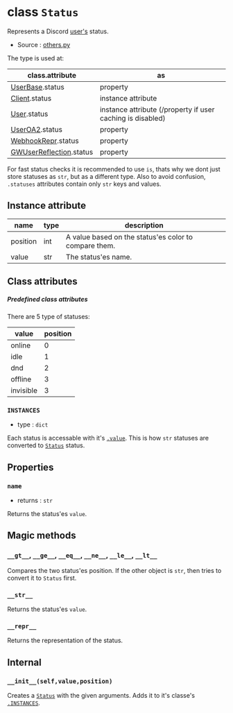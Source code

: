 # class `Status`

Represents a Discord [user's](User.md) status.

- Source : [others.py](https://github.com/HuyaneMatsu/hata/blob/master/hata/others.py)

The type is used at:

| class.attribute                                   | as                                                            |
|---------------------------------------------------|---------------------------------------------------------------|
| [UserBase](UserBase.md).status                    | property                                                      |
| [Client](Client.md).status                        | instance attribute                                            |
| [User](User.md).status                            | instance attribute (/property if user caching is disabled)    |
| [UserOA2](UserOA2.md).status                      | property                                                      |
| [WebhookRepr](WebhookRepr.md).status              | property                                                      |
| [GWUserReflection](GWUserReflection.md).status    | property                                                      |

For fast status checks it is recommended to use `is`, thats why we dont just
store statuses as `str`, but as a different type. Also to avoid confusion,
`.statuses` attributes contain only `str` keys and values.
                      
## Instance attribute

| name      | type  | description                                           |
|-----------|-------|-------------------------------------------------------|
| position  | int   | A value based on the status'es color to compare them. |
| value     | str   | The status'es name.                                   |

## Class attributes

##### Predefined class attributes

There are 5 type of statuses:

| value     | position  |
|-----------|-----------|
| online    | 0         |
| idle      | 1         |
| dnd       | 2         |
| offline   | 3         |
| invisible | 3         |

### `INSTANCES`

- type : `dict`

Each status is accessable with it's [`.value`](#instance-attribute).
This is how `str` statuses are converted to [`Status`](Status.md) status.

## Properties

### `name`

- returns : `str`

Returns the status'es `value`.

## Magic methods

### `__gt__`, `__ge__`, `__eq__`, `__ne__`, `__le__`, `__lt__`

Compares the two status'es position. If the other object is `str`, then tries
to convert it to `Status` first.

### `__str__`

Returns the status'es `value`.

### `__repr__`

Returns the representation of the status.

## Internal

### `__init__(self,value,position)`

Creates a [`Status`](Status.md) with the given arguments. Adds it to it's
classe's [`.INSTANCES`](#instances).


